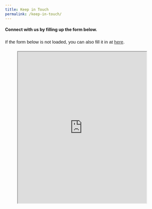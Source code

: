 ```yaml
---
title: Keep in Touch
permalink: /keep-in-touch/
---
```


#### Connect with us by filling up the form below.

<div style="font-family:Sans-Serif;font-size:15px;color:#000;opacity:0.9;padding-top:5px;padding-bottom:8px">If the form below is not loaded, you can also fill it in at <a href="https://form.gov.sg/5da53497e397fc0013f6d4b0">here</a>.</div>

<figure class="video_container">
<!-- Change the width and height values to suit you best -->
<iframe id="iframe" src="https://form.gov.sg/5da53497e397fc0013f6d4b0" style="width:100%;height:500px"></iframe>
</figure>
